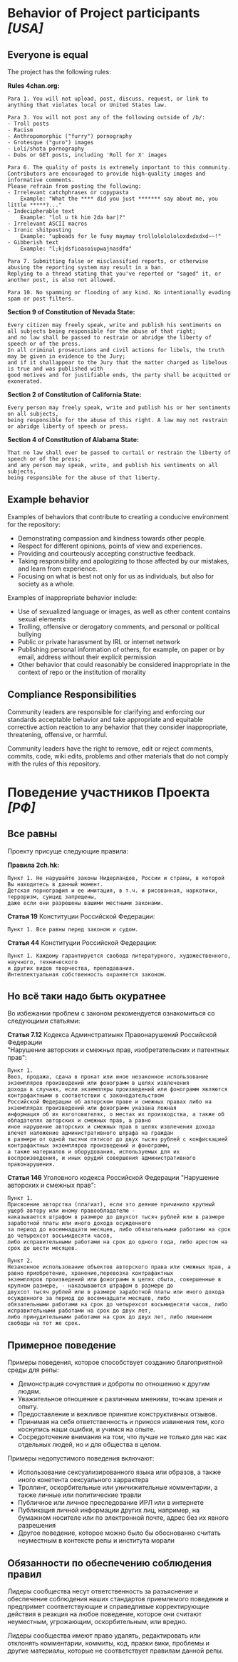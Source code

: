 # Behavior of Project participants _[USA]_

## Everyone is equal

The project has the following rules:

**Rules 4chan.org:**

    Para 1. You will not upload, post, discuss, request, or link to anything that violates local or United States law.
    
    Para 3. You will not post any of the following outside of /b/:
    - Troll posts
    - Racism
    - Anthropomorphic ("furry") pornography
    - Grotesque ("guro") images
    - Loli/shota pornography
    - Dubs or GET posts, including 'Roll for X' images
    
    Para 6. The quality of posts is extremely important to this community. 
    Contributors are encouraged to provide high-quality images and informative comments. 
    Please refrain from posting the following:
    - Irrelevant catchphrases or copypasta
        Example: "What the **** did you just ******* say about me, you little *****?..."
    - Indecipherable text
        Example: "lol u tk him 2da bar|?"
    - Irrelevant ASCII macros
    - Ironic shitposting
        Example: "upboads for le funy maymay trollololololoxdxdxdxd~~!"
    - Gibberish text
        Example: "l;kjdsfioasoiupwajnasdfa"
    
    Para 7. Submitting false or misclassified reports, or otherwise abusing the reporting system may result in a ban.
    Replying to a thread stating that you've reported or "saged" it, or another post, is also not allowed.
    
    Para 10. No spamming or flooding of any kind. No intentionally evading spam or post filters.
    
**Section 9 of Constitution of Nevada State:**  

    Every citizen may freely speak, write and publish his sentiments on all subjects being responsible for the abuse of that right; 
    and no law shall be passed to restrain or abridge the liberty of speech or of the press. 
    In all criminal prosecutions and civil actions for libels, the truth may be given in evidence to the Jury;
    and if it shallappear to the Jury that the matter charged as libelous is true and was published with
    good motives and for justifiable ends, the party shall be acquitted or exonerated.

**Section 2 of Constitution of California State:**

    Every person may freely speak, write and publish his or her sentiments on all subjects, 
    being responsible for the abuse of this right. A law may not restrain or abridge liberty of speech or press.
    
**Section 4 of Constitution of Alabama State:**   
 
    That no law shall ever be passed to curtail or restrain the liberty of speech or of the press; 
    and any person may speak, write, and publish his sentiments on all subjects,
    being responsible for the abuse of that liberty.

## Example behavior

Examples of behaviors that contribute to creating a conducive environment for the repository:

* Demonstrating compassion and kindness towards other people.
* Respect for different opinions, points of view and experiences.
* Providing and courteously accepting constructive feedback.
* Taking responsibility and apologizing to those affected by our mistakes,
  and learn from experience.
* Focusing on what is best not only for us as individuals, but also for
  society as a whole.

Examples of inappropriate behavior include:

* Use of sexualized language or images, as well as other content contains sexual elements
* Trolling, offensive or derogatory comments, and personal or political bullying
* Public or private harassment by IRL or internet network
* Publishing personal information of others, for example, on paper or by email,
  address without their explicit permission
* Other behavior that could reasonably be considered inappropriate in the context of repo or the institution of morality

## Compliance Responsibilities

Community leaders are responsible for clarifying and enforcing our standards
acceptable behavior and take appropriate and equitable corrective action
reaction to any behavior that they consider inappropriate, threatening, offensive,
or harmful.

Community leaders have the right to remove, edit or reject comments, commits, code, wiki edits,
problems and other materials that do not comply with the rules of this repository.


# Поведение участников Проекта _[РФ]_

## Все равны

Проекту присуще следующие правила:

**Правила 2ch.hk:**

    Пункт 1. Не нарушайте законы Нидерландов, России и страны, в которой Вы находитесь в данный момент. 
    Детская порнография и ее имитация, в т.ч. и рисованная, наркотики, терроризм, суицид запрещены, 
    даже если они разрешены вашими местными законами.
    
**Статья 19** Конституции Российской Федерации:

    Пункт 1. Все равны перед законом и судом.
    
**Статья 44** Конституции Российской Федерации:

    Пункт 1. Каждому гарантируется свобода литературного, художественного, научного, технического 
    и других видов творчества, преподавания. 
    Интеллектуальная собственность охраняется законом.

## Но всё таки надо быть окуратнее

Во избежании проблем с законом рекомендуется ознакомиться со следующими статьями:

**Статья 7.12** Кодекса Админстратиынх Правонарушений Российской Федерации  
"Нарушение авторских и смежных прав, изобретательских и патентных прав":

    Пункт 1.
    Ввоз, продажа, сдача в прокат или иное незаконное использование экземпляров произведений или фонограмм в целях извлечения 
    дохода в случаях, если экземпляры произведений или фонограмм являются контрафактными в соответствии с законодательством
    Российской Федерации об авторском праве и смежных правах либо на экземплярах произведений или фонограмм указана ложная
    информация об их изготовителях, о местах их производства, а также об обладателях авторских и смежных прав, а равно 
    иное нарушение авторских и смежных прав в целях извлечения дохода влечет наложение административного штрафа на граждан
    в размере от одной тысячи пятисот до двух тысяч рублей с конфискацией контрафактных экземпляров произведений и фонограмм,
    а также материалов и оборудования, используемых для их воспроизведения, и иных орудий совершения административного правонарушения.
    
**Статья 146** Уголовного кодекса Российской Федерации "Нарушение авторских и смежных прав":

    Пункт 1. 
    Присвоение авторства (плагиат), если это деяние причинило крупный ущерб автору или иному правообладателю -
    наказывается штрафом в размере до двухсот тысяч рублей или в размере заработной платы или иного дохода осужденного
    за период до восемнадцати месяцев, либо обязательными работами на срок до четырехсот восьмидесяти часов, 
    либо исправительными работами на срок до одного года, либо арестом на срок до шести месяцев.
    
    Пункт 2. 
    Незаконное использование объектов авторского права или смежных прав, а равно приобретение, хранение,перевозка контрафактных
    экземпляров произведений или фонограмм в целях сбыта, совершенные в крупном размере, - наказываются штрафом в размере до
    двухсот тысяч рублей или в размере заработной платы или иного дохода осужденного за период до восемнадцати месяцев, либо
    обязательными работами на срок до четырехсот восьмидесяти часов, либо исправительными работами на срок до двух лет, 
    либо принудительными работами на срок до двух лет, либо лишением свободы на тот же срок.

## Примерное поведение

Примеры поведения, которое способствует созданию благоприятной среды для репы:

* Демонстрация сочувствия и доброты по отношению к другим людям.
* Уважительное отношение к различным мнениям, точкам зрения и опыту.
* Предоставление и вежливое принятие конструктивных отзывов.
* Принимая на себя ответственность и принося извинения тем, кого коснулись наши ошибки,
  и учимся на опыте.
* Сосредоточение внимания на том, что лучше не только для нас как отдельных людей, но и для
  общества в целом.

Примеры недопустимого поведения включают:

* Использование сексуализированного языка или образов, а также иного конетента сексуального харрактера
* Троллинг, оскорбительные или уничижительные комментарии, а также личные или политические травли
* Публичное или личное преследование ИРЛ или в интернете
* Публикация личной информации других лиц, например, на бумажном носителе или по электронной почте,
  адрес без их явного разрешения
* Другое поведение, которое можно было бы обоснованно считать неуместным в контексте репы и института морали

## Обязанности по обеспечению соблюдения правил

Лидеры сообщества несут ответственность за разъяснение и обеспечение соблюдения наших стандартов
приемлемого поведения и предпримет соответствующие и справедливые корректирующие действия в
реакция на любое поведение, которое они считают неуместным, угрожающим, оскорбительным,
или вредно.

Лидеры сообщества имеют право удалять, редактировать или отклонять комментарии, коммиты, код, правки вики,
проблемы и другие материалы, которые не соответствует правилам данной репы.

